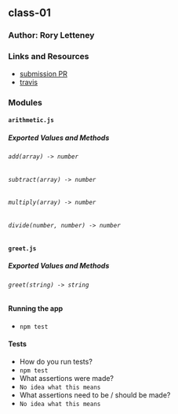 ## class-01

### Author: Rory Letteney

### Links and Resources
* [submission PR](https://github.com/rsl-401-advanced-javascript/class-01/pull/1)
* [travis](https://travis-ci.com/rsl-401-advanced-javascript/class-01)

### Modules
#### `arithmetic.js`
##### Exported Values and Methods

###### `add(array) -> number`
###### `subtract(array) -> number`
###### `multiply(array) -> number`
###### `divide(number, number) -> number`

#### `greet.js`
##### Exported Values and Methods

###### `greet(string) -> string`

#### Running the app
* `npm test`
  
#### Tests
* How do you run tests?
* `npm test`
* What assertions were made?
* `No idea what this means`
* What assertions need to be / should be made?
* `No idea what this means`

